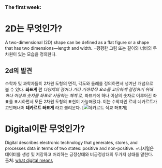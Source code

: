 ### The first week: 
# 2D는 무엇인가?
A two-dimensional (2D) shape can be defined as a flat figure or a shape that has two dimensions—length and width. 
=평평한 그림 또는 길이와 너비의 두차원이 있는 모습을 정의한다.
## 2d의 발견 
수학자 및 과학자들이 2차원 도형의 면적, 각도와 둘레를 정의하면서 생겨난 개념으로 볼 수 있다. **좌표계** 란 *다양체의 점이나 기타 기하학적 요소를 고유하게 결정하기 위해 하나 이상의 숫자를 좌표로 사용하는 체계* 로, 좌표계에 하나 이상의 숫자로 이루어진 좌표를 표시하면서 모든 2차원 도형의 표현이 가능해졌다. 이는 수학자인 르네 데카르트가 고안해내어 **데카르트 좌표계** 라고 불리운다.
[![데카르트 직교 좌표계](https://www.google.com/url?sa=i&url=http%3A%2F%2Fm.blog.naver.com%2Fjamduino%2F220961054327&psig=AOvVaw2HptROrvKhd1ClWDFcwjn7&ust=1664905477387000&source=images&cd=vfe&ved=0CAwQjRxqFwoTCLCCy67OxPoCFQAAAAAdAAAAABAJ)]
# Digital이란 무엇인가?
Digital describes electronic technology that generates, stores, and processes data in terms of two states: positive and non-positive.
=디지털은 데이터를 생성 및 저장하고 처리하는 긍정상태와 비긍정상태의 두가지 상태를 말한다.
출처: [what digital means](https://www.techtarget.com/whatis/definition/digital)
